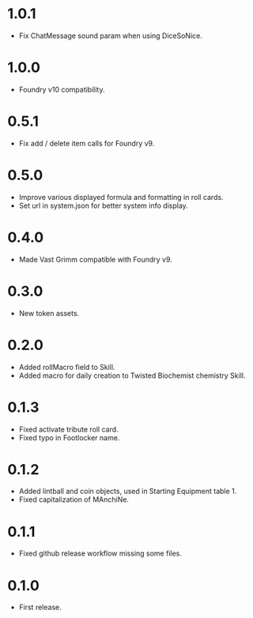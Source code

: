 # 1.0.1

- Fix ChatMessage sound param when using DiceSoNice.

# 1.0.0

- Foundry v10 compatibility.

# 0.5.1
- Fix add / delete item calls for Foundry v9.

# 0.5.0
- Improve various displayed formula and formatting in roll cards.
- Set url in system.json for better system info display.

# 0.4.0 
- Made Vast Grimm compatible with Foundry v9.

# 0.3.0
- New token assets.

# 0.2.0
- Added rollMacro field to Skill.
- Added macro for daily creation to Twisted Biochemist chemistry Skill.

# 0.1.3
- Fixed activate tribute roll card.
- Fixed typo in Footlocker name.

# 0.1.2
- Added lintball and coin objects, used in Starting Equipment table 1.
- Fixed capitalization of MAnchiNe.

# 0.1.1
- Fixed github release workflow missing some files.

# 0.1.0
- First release.
